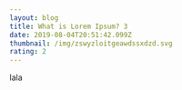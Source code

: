 ```yaml
---
layout: blog
title: What is Lorem Ipsum? 3
date: 2019-08-04T20:51:42.099Z
thumbnail: /img/zswyzloitgeawdssxdzd.svg
rating: 2
---
```

lala
